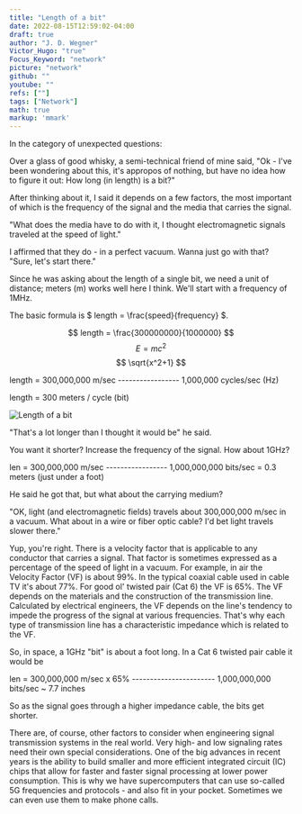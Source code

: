 ```yaml
---
title: "Length of a bit"
date: 2022-08-15T12:59:02-04:00
draft: true
author: "J. D. Wegner"
Victor_Hugo: "true"
Focus_Keyword: "network"
picture: "network"
github: ""
youtube: ""
refs: [""]
tags: ["Network"]
math: true
markup: 'mmark'
---
```

In the category of unexpected questions:

Over a glass of good whisky, a semi-technical friend of mine said, "Ok - I've been wondering about this, it's appropos of nothing, but 
have no idea how to figure it out: How long (in length) is a bit?"

After thinking about it, I said it depends on a few factors, the most important of which is the frequency of the signal and the media that carries the signal. 

"What does the media have to do with it, I thought electromagnetic signals traveled at the speed of light." 

I affirmed that they do - in a perfect vacuum. Wanna just go with that?  "Sure, let's start there."

Since he was asking about the length of a single bit, we need a unit of distance; meters (m) works well here I think. We'll start with a frequency of 1MHz. 

The basic formula is $ length = \frac{speed}{frequency} $.

$$ length = \frac{300000000}{1000000} $$
$$ E=mc^2 $$
$$ \sqrt{x^2+1} $$


length = 300,000,000 m/sec
         -----------------
          1,000,000 cycles/sec (Hz)

length = 300 meters / cycle (bit)	

![Length of a bit](/lengthofbit.png)

"That's a lot longer than I thought it would be" he said.  

You want it shorter?  Increase the frequency of the signal. How about 1GHz?

len = 300,000,000 m/sec
      -----------------
     1,000,000,000 bits/sec  =  0.3 meters (just under a foot)

He said he got that, but what about the carrying medium? 

"OK, light (and electromagnetic fields) travels about 300,000,000 m/sec in a vacuum. What about in a wire or fiber optic cable? I'd bet light travels slower there."

Yup, you're right.  There is a velocity factor that is applicable to any conductor that carries a signal. That factor is sometimes expressed as a percentage of the speed of light in a vacuum.  For example, in air the Velocity Factor (VF) is about 99%. In the typical coaxial cable used in cable TV it's about 77%. 
For good ol' twisted pair (Cat 6) the VF is 65%. The VF depends on the materials and the construction of the transmission line.  Calculated by electrical 
engineers, the VF depends on the line's tendency to impede the progress of the signal at various frequencies. That's why each type of transmission line has a characteristic impedance which is related to the VF.

So, in space, a 1GHz "bit" is about a foot long.  In a Cat 6 twisted pair cable it would be

len = 300,000,000 m/sec x 65%
      -----------------------
     1,000,000,000 bits/sec   ~ 7.7 inches
	  
So as the signal goes through a higher impedance cable, the bits get shorter.

There are, of course, other factors to consider when engineering signal transmission systems in the real world.  Very high- and low signaling rates need their own special considerations.  One of the big advances in recent years is the ability to build smaller and more efficient integrated circuit (IC) chips that allow for faster and faster signal processing at lower power consumption. This is why we have supercomputers that can use so-called 5G frequencies and protocols - and also fit in your pocket.  Sometimes we can even use them to make phone calls.